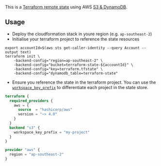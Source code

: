 This is a [Terraform remote state](https://www.terraform.io/docs/language/settings/backends/index.html) using AWS [S3 & DynamoDB](https://www.terraform.io/docs/language/settings/backends/s3.html).

## Usage

- Deploy the cloudformation stack in youre region (e.g. `ap-southeast-2`)
- Initialise your terraform project to reference the state resources

```shell
export accountId=$(aws sts get-caller-identity --query Account --output text)
terraform init \
    -backend-config="region=ap-southeast-2" \
    -backend-config="bucket=terraform-state-${accountId}" \
    -backend-config="key=terraform.tfstate" \
    -backend-config="dynamodb_table=terraform-state"
```

- Ensure you reference the state in the terraform project. You can use the [`workspace_key_prefix`](https://www.terraform.io/language/settings/backends/s3#workspace_key_prefix) to differentiate each project in the state store.

```terraform
terraform {
  required_providers {
    aws = {
      source  = "hashicorp/aws"
      version = "~> 4.0"
    }
  }
  backend "s3" {
    workspace_key_prefix = "my-project"
  }
}

provider "aws" {
  region = "ap-southeast-2"
}
```
